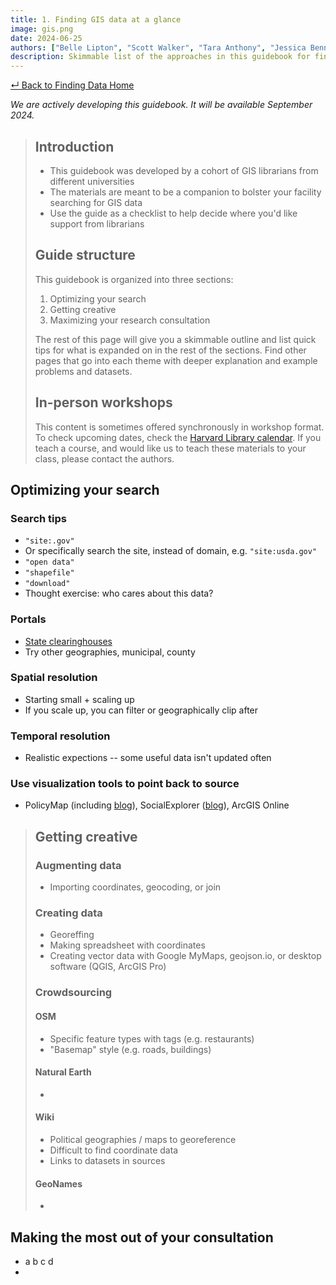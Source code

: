 ```yaml
---
title: 1. Finding GIS data at a glance
image: gis.png
date: 2024-06-25
authors: ["Belle Lipton", "Scott Walker", "Tara Anthony", "Jessica Benner", "John Clark", "Meagan Duever", "Todd Quinn", "Chris Thiry", "Amy Work"]
description: Skimmable list of the approaches in this guidebook for finding GIS data. 
---
```


[↵ Back to Finding Data Home](/resources/finding-data/)

*We are actively developing this guidebook. It will be available September 2024.*

>## Introduction
>- This guidebook was developed by a cohort of GIS librarians from different universities
>- The materials are meant to be a companion to bolster your facility searching for GIS data
>- Use the guide as a checklist to help decide where you'd like support from librarians
>
>## Guide structure
>This guidebook is organized into three sections:
>1. Optimizing your search
>2. Getting creative
>3. Maximizing your research consultation
>
>The rest of this page will give you a skimmable outline and list quick tips for what is expanded on in the rest of the sections. Find other pages that go into each theme with deeper explanation and example problems and datasets.
>
>## In-person workshops
>This content is sometimes offered synchronously in workshop format. To check upcoming dates, check the [Harvard Library calendar](https://libcal.library.harvard.edu/calendar/main?t=d&q=gis&cid=15049&cal=15049&inc=0). If you teach a course, and would like us to teach these materials to your class, please contact the authors.

## Optimizing your search

### Search tips
- `"site:.gov"`
- Or specifically search the site, instead of domain, e.g. `"site:usda.gov"`
- `"open data"`
- `"shapefile"`
- `"download"`
- Thought exercise: who cares about this data?


### Portals
- [State clearinghouses](https://pitt.libguides.com/c.php?g=12667&p=2206252)
- Try other geographies, municipal, county


### Spatial resolution 
- Starting small + scaling up
- If you scale up, you can filter or geographically clip after

### Temporal resolution 
- Realistic expections -- some useful data isn't updated often


### Use visualization tools to point back to source
- PolicyMap (including [blog](https://www.policymap.com/resources/blog)), SocialExplorer ([blog](https://www.socialexplorer.com/blog/post)), ArcGIS Online


>## Getting creative
> ### Augmenting data
> - Importing coordinates, geocoding, or join
> ### Creating data
> - Georeffing
> - Making spreadsheet with coordinates
> - Creating vector data with Google MyMaps, geojson.io, or desktop software (QGIS, ArcGIS Pro)
> ### Crowdsourcing 
> #### OSM
> - Specific feature types with tags (e.g. restaurants)
> - "Basemap" style (e.g. roads, buildings)
> #### Natural Earth
> - 
> #### Wiki
> - Political geographies / maps to georeference
> - Difficult to find coordinate data 
> - Links to datasets in sources 
> #### GeoNames
> - 

## Making the most out of your consultation

 - a b c d
 - 

